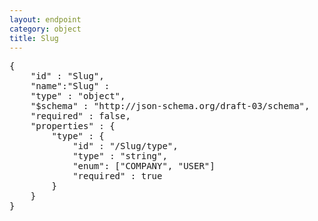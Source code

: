 ```yaml
---
layout: endpoint
category: object
title: Slug
---
```


<pre class="prettyprint">
{
    "id" : "Slug",
    "name":"Slug" :
    "type" : "object",
    "$schema" : "http://json-schema.org/draft-03/schema",
    "required" : false,
    "properties" : {
        "type" : {
            "id" : "/Slug/type",
            "type" : "string",
            "enum": ["COMPANY", "USER"]
            "required" : true
        }
    }
}
</pre>